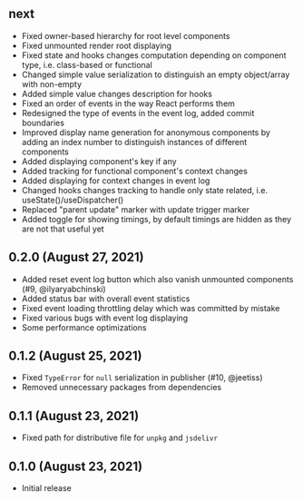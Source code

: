 ## next

- Fixed owner-based hierarchy for root level components
- Fixed unmounted render root displaying
- Fixed state and hooks changes computation depending on component type, i.e. class-based or functional
- Changed simple value serialization to distinguish an empty object/array with non-empty
- Added simple value changes description for hooks
- Fixed an order of events in the way React performs them
- Redesigned the type of events in the event log, added commit boundaries
- Improved display name generation for anonymous components by adding an index number to distinguish instances of different components
- Added displaying component's key if any
- Added tracking for functional component's context changes
- Added displaying for context changes in event log
- Changed hooks changes tracking to handle only state related, i.e. useState()/useDispatcher()
- Replaced "parent update" marker with update trigger marker
- Added toggle for showing timings, by default timings are hidden as they are not that useful yet

## 0.2.0 (August 27, 2021)

- Added reset event log button which also vanish unmounted components (#9, @ilyaryabchinski)
- Added status bar with overall event statistics
- Fixed event loading throttling delay which was committed by mistake
- Fixed various bugs with event log displaying
- Some performance optimizations

## 0.1.2 (August 25, 2021)

- Fixed `TypeError` for `null` serialization in publisher (#10, @jeetiss)
- Removed unnecessary packages from dependencies

## 0.1.1 (August 23, 2021)

- Fixed path for distributive file for `unpkg` and `jsdelivr`

## 0.1.0 (August 23, 2021)

- Initial release
